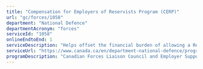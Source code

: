 ```yaml
---
title: "Compensation for Employers of Reservists Program (CERP)"
url: "gc/forces/1058"
department: "National Defence"
departmentAcronym: "forces"
serviceId: "1058"
onlineEndtoEnd: 1
serviceDescription: "Helps offset the financial burden of allowing a Reservist time away when requested to deploy on operations."
serviceUrl: "https://www.canada.ca/en/department-national-defence/programs/compensation-employers-reservists-program.html"
programDescription: "Canadian Forces Liaison Council and Employer Support"
---
```

